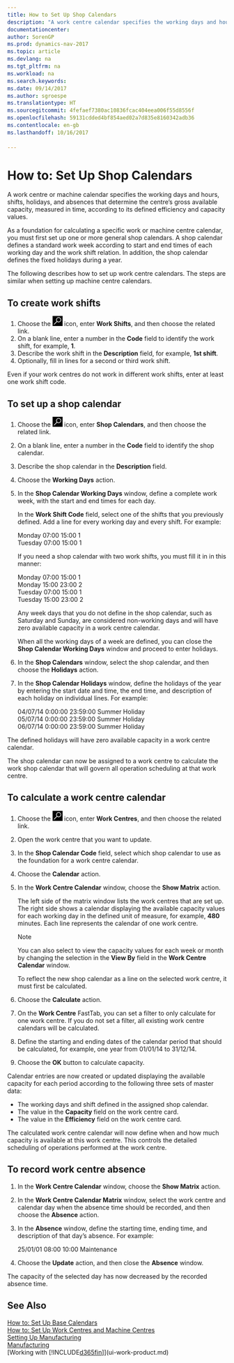```yaml
---
title: How to Set Up Shop Calendars
description: "A work centre calendar specifies the working days and hours, shifts, holidays, and absences that determine the work centre’s gross available capacity, measured in time, according to its defined efficiency and capacity values. Creating and enabling a work centre calendar involves several preparatory tasks."
documentationcenter: 
author: SorenGP
ms.prod: dynamics-nav-2017
ms.topic: article
ms.devlang: na
ms.tgt_pltfrm: na
ms.workload: na
ms.search.keywords: 
ms.date: 09/14/2017
ms.author: sgroespe
ms.translationtype: HT
ms.sourcegitcommit: 4fefaef7380ac10836fcac404eea006f55d8556f
ms.openlocfilehash: 59131cdded4bf854aed02a7d835e8160342adb36
ms.contentlocale: en-gb
ms.lasthandoff: 10/16/2017

---
```

# <a name="how-to-set-up-shop-calendars"></a>How to: Set Up Shop Calendars
A work centre or machine calendar specifies the working days and hours, shifts, holidays, and absences that determine the centre’s gross available capacity, measured in time, according to its defined efficiency and capacity values.

As a foundation for calculating a specific work or machine centre calendar, you must first set up one or more general shop calendars. A shop calendar defines a standard work week according to start and end times of each working day and the work shift relation. In addition, the shop calendar defines the fixed holidays during a year.  

The following describes how to set up work centre calendars. The steps are similar when setting up machine centre calendars.  

## <a name="to-create-work-shifts"></a>To create work shifts  
1.  Choose the ![Search for Page or Report](media/ui-search/search_small.png "Search for Page or Report icon") icon, enter **Work Shifts**, and then choose the related link.  
2.  On a blank line, enter a number in the **Code** field to identify the work shift, for example, **1**.  
3.  Describe the work shift in the **Description** field, for example, **1st shift**.  
4.  Optionally, fill in lines for a second or third work shift.  

Even if your work centres do not work in different work shifts, enter at least one work shift code.  

## <a name="to-set-up-a-shop-calendar"></a>To set up a shop calendar  
1.  Choose the ![Search for Page or Report](media/ui-search/search_small.png "Search for Page or Report icon") icon, enter **Shop Calendars**, and then choose the related link.  
2.  On a blank line, enter a number in the **Code** field to identify the shop calendar.  
3.  Describe the shop calendar in the **Description** field.  
4.  Choose the **Working Days** action.
5.  In the **Shop Calendar Working Days** window, define a complete work week, with the start and end times for each day.  

    In the **Work Shift Code** field, select one of the shifts that you previously defined. Add a line for every working day and every shift. For example:  

    Monday  07:00 15:00 1   
    Tuesday 07:00 15:00 1  

    If you need a shop calendar with two work shifts, you must fill it in in this manner:  

    Monday 07:00 15:00 1   
    Monday 15:00 23:00 2  
    Tuesday 07:00 15:00 1  
    Tuesday 15:00 23:00 2  

    Any week days that you do not define in the shop calendar, such as Saturday and Sunday, are considered non-working days and will have zero available capacity in a work centre calendar.  

    When all the working days of a week are defined, you can close the **Shop Calendar Working Days** window and proceed to enter holidays.  

6.  In the **Shop Calendars** window, select the shop calendar, and then choose the **Holidays** action.
7. In the **Shop Calendar Holidays** window, define the holidays of the year by entering the start date and time, the end time, and description of each holiday on individual lines. For example:  

    04/07/14 0:00:00 23:59:00 Summer Holiday  
    05/07/14 0:00:00 23:59:00 Summer Holiday  
    06/07/14 0:00:00 23:59:00 Summer Holiday  

The defined holidays will have zero available capacity in a work centre calendar.  

The shop calendar can now be assigned to a work centre to calculate the work shop calendar that will govern all operation scheduling at that work centre.  

## <a name="to-calculate-a-work-center-calendar"></a>To calculate a work centre calendar  

1.  Choose the ![Search for Page or Report](media/ui-search/search_small.png "Search for Page or Report icon") icon, enter **Work Centres**, and then choose the related link.
2. Open the work centre that you want to update.  
3. In the **Shop Calendar Code** field, select which shop calendar to use as the foundation for a work centre calendar.  
4. Choose the **Calendar** action.  
5. In the **Work Centre Calendar** window, choose the **Show Matrix** action.  

    The left side of the matrix window lists the work centres that are set up. The right side shows a calendar displaying the available capacity values for each working day in the defined unit of measure, for example, **480** minutes. Each line represents the calendar of one work centre.  

    > [!NOTE]  
    >  You can also select to view the capacity values for each week or month by changing the selection in the **View By** field in the **Work Centre Calendar** window.  

    To reflect the new shop calendar as a line on the selected work centre, it must first be calculated.  

6.  Choose the **Calculate** action.  
7.  On the **Work Centre** FastTab, you can set a filter to only calculate for one work centre. If you do not set a filter, all existing work centre calendars will be calculated.  
8.  Define the starting and ending dates of the calendar period that should be calculated, for example, one year from 01/01/14 to 31/12/14.
9. Choose the **OK** button to calculate capacity.  

Calendar entries are now created or updated displaying the available capacity for each period according to the following three sets of master data:  

- The working days and shift defined in the assigned shop calendar.  
- The value in the **Capacity** field on the work centre card.  
- The value in the **Efficiency** field on the work centre card.  

The calculated work centre calendar will now define when and how much capacity is available at this work centre. This controls the detailed scheduling of operations performed at the work centre.  

## <a name="to-record-work-center-absence"></a>To record work centre absence  
1.  In the **Work Centre Calendar** window, choose the **Show Matrix** action.
2. In the **Work Centre Calendar Matrix** window, select the work centre and calendar day when the absence time should be recorded, and then choose the **Absence** action.  
3.  In the **Absence** window, define the starting time, ending time, and description of that day’s absence. For example:  

    25/01/01 08:00 10:00 Maintenance  

4.  Choose the **Update** action, and then close the **Absence** window.  

The capacity of the selected day has now decreased by the recorded absence time.  

## <a name="see-also"></a>See Also  
[How to: Set Up Base Calendars](across-how-to-assign-base-calendars.md)  
[How to: Set Up Work Centres and Machine Centres](production-how-to-set-up-work-and-machine-centers.md)  
[Setting Up Manufacturing](production-configure-production-processes.md)  
[Manufacturing](production-manage-manufacturing.md)  
[Working with [!INCLUDE[d365fin](includes/d365fin_md.md)]](ui-work-product.md)  

